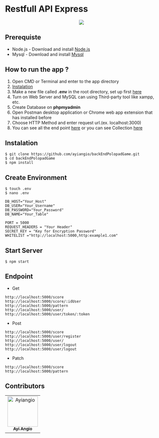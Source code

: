 # Restfull API Express


<p align="center">
  <a href="https://nodejs.org/">
    <img src="https://cdn-images-1.medium.com/max/871/1*d2zLEjERsrs1Rzk_95QU9A.png">
  </a>
</p>

## Prerequiste

- Node.js - Download and install [Node.js](https://nodejs.org/en/)
- Mysql - Download and install [Mysql](https://www.mysql.com/downloads/)

## How to run the app ?
1. Open CMD or Terminal and enter to the app directory
2. [Instalation](#Instalation)
3. Make a new file called **.env** in the root directory, set up first [here](#Create-Environment)
4. Turn on Web Server and MySQL can using Third-party tool like xampp, etc.
5. Create Database on **phpmyadmin**
6. Open Postman desktop application or Chrome web app extension that has installed before
7. Choose HTTP Method and enter request url.(ex. localhost:3000)
8. You can see all the end point [here](#Endpoint) or you can see Collection [here](https://www.getpostman.com/collections/6c31e2892c3173227763)

## Instalation

```
$ git clone https://github.com/ayiangio/backEndPolopadGame.git
$ cd backEndPolopadGame
$ npm install
```
## Create Environment
```
$ touch .env
$ nano .env
```
```
DB_HOST="Your_Host"
DB_USER="Your_Username"
DB_PASSWORD="Your_Password"
DB_NAME="Your_Table"

PORT = 5000
REQUEST_HEADERS = "Your Header"
SECRET_KEY = "Key for Encryption Password"
WHITELIST ="http://localhost:5000,http:example1.com"
```
## Start Server
```
$ npm start
```

## Endpoint
* Get 
```
http://localhost:5000/score
http://localhost:5000/score/:idUser
http://localhost:5000/pattern
http://localhost:5000/user/
http://localhost:5000/user/token/:token
```

* Post 
```
http://localhost:5000/score
http://localhost:5000/user/register
http://localhost:5000/user/
http://localhost:5000/user/logout
http://localhost:5000/user/logout
```

* Patch

```
http://localhost:5000/score
http://localhost:5000/pattern
```
## Contributors
<center>
  <table>
    <tr>
      <td align="center">
        <a href="https://github.com/ayiangio">
          <img width="100" src="https://avatars3.githubusercontent.com/u/15377357?s=460&v=4" alt="Ayiangio"><br/>
          <sub><b>Ayi Angio</b></sub>
        </a>
      </td>
    </tr>
  </table>
</center>